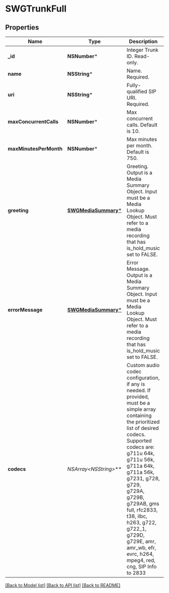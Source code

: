 # SWGTrunkFull

## Properties
Name | Type | Description | Notes
------------ | ------------- | ------------- | -------------
**_id** | **NSNumber*** | Integer Trunk ID. Read-only. | 
**name** | **NSString*** | Name. Required. | 
**uri** | **NSString*** | Fully-qualified SIP URI. Required. | 
**maxConcurrentCalls** | **NSNumber*** | Max concurrent calls. Default is 10. | 
**maxMinutesPerMonth** | **NSNumber*** | Max minutes per month. Default is 750. | 
**greeting** | [**SWGMediaSummary***](SWGMediaSummary.md) | Greeting. Output is a Media Summary Object. Input must be a Media Lookup Object. Must refer to a media recording that has is_hold_music set to FALSE. | 
**errorMessage** | [**SWGMediaSummary***](SWGMediaSummary.md) | Error Message. Output is a Media Summary Object. Input must be a Media Lookup Object. Must refer to a media recording that has is_hold_music set to FALSE. | 
**codecs** | **NSArray&lt;NSString*&gt;*** | Custom audio codec configuration, if any is needed. If provided, must be a simple array containing the prioritized list of desired codecs. Supported codecs are: g711u 64k, g711u 56k, g711a 64k, g711a 56k, g7231, g728, g729, g729A, g729B, g729AB, gms full, rfc2833, t38, ilbc, h263, g722, g722_1, g729D, g729E, amr, amr_wb, efr, evrc, h264, mpeg4, red, cng, SIP Info to 2833 | 

[[Back to Model list]](../README.md#documentation-for-models) [[Back to API list]](../README.md#documentation-for-api-endpoints) [[Back to README]](../README.md)



